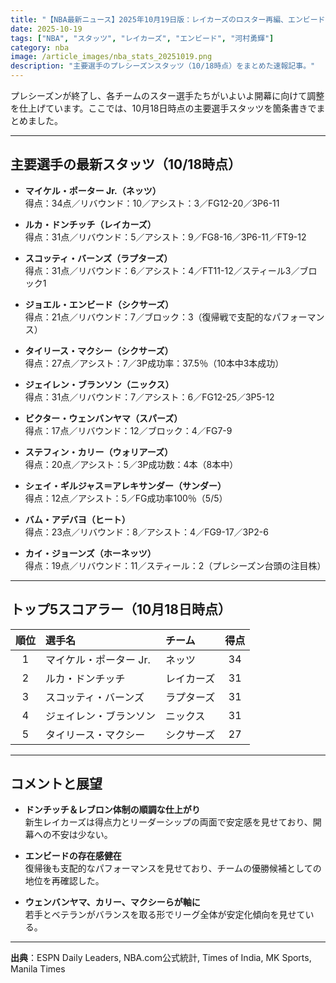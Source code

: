 ```yaml
---
title: "【NBA最新ニュース】2025年10月19日版：レイカーズのロスター再編、エンビードの完全復帰、注目のスタッツランキング"
date: 2025-10-19
tags: ["NBA", "スタッツ", "レイカーズ", "エンビード", "河村勇輝"]
category: nba
image: /article_images/nba_stats_20251019.png
description: "主要選手のプレシーズンスタッツ（10/18時点）をまとめた速報記事。"
---
```


プレシーズンが終了し、各チームのスター選手たちがいよいよ開幕に向けて調整を仕上げています。ここでは、10月18日時点の主要選手スタッツを箇条書きでまとめました。

---

## 主要選手の最新スタッツ（10/18時点）

- **マイケル・ポーター Jr.（ネッツ）**  
  得点：34点／リバウンド：10／アシスト：3／FG12-20／3P6-11

- **ルカ・ドンチッチ（レイカーズ）**  
  得点：31点／リバウンド：5／アシスト：9／FG8-16／3P6-11／FT9-12

- **スコッティ・バーンズ（ラプターズ）**  
  得点：31点／リバウンド：6／アシスト：4／FT11-12／スティール3／ブロック1

- **ジョエル・エンビード（シクサーズ）**  
  得点：21点／リバウンド：7／ブロック：3（復帰戦で支配的なパフォーマンス）

- **タイリース・マクシー（シクサーズ）**  
  得点：27点／アシスト：7／3P成功率：37.5％（10本中3本成功）

- **ジェイレン・ブランソン（ニックス）**  
  得点：31点／リバウンド：7／アシスト：6／FG12-25／3P5-12

- **ビクター・ウェンバンヤマ（スパーズ）**  
  得点：17点／リバウンド：12／ブロック：4／FG7-9

- **ステフィン・カリー（ウォリアーズ）**  
  得点：20点／アシスト：5／3P成功数：4本（8本中）

- **シェイ・ギルジャス＝アレキサンダー（サンダー）**  
  得点：12点／アシスト：5／FG成功率100％（5/5）

- **バム・アデバヨ（ヒート）**  
  得点：23点／リバウンド：8／アシスト：4／FG9-17／3P2-6

- **カイ・ジョーンズ（ホーネッツ）**  
  得点：19点／リバウンド：11／スティール：2（プレシーズン台頭の注目株）

---

## トップ5スコアラー（10月18日時点）

| 順位  | 選手名                 | チーム     | 得点  |
| :---: | :--------------------- | :--------- | :---: |
|   1   | マイケル・ポーター Jr. | ネッツ     |  34   |
|   2   | ルカ・ドンチッチ       | レイカーズ |  31   |
|   3   | スコッティ・バーンズ   | ラプターズ |  31   |
|   4   | ジェイレン・ブランソン | ニックス   |  31   |
|   5   | タイリース・マクシー   | シクサーズ |  27   |

---

## コメントと展望

- **ドンチッチ＆レブロン体制の順調な仕上がり**  
  新生レイカーズは得点力とリーダーシップの両面で安定感を見せており、開幕への不安は少ない。

- **エンビードの存在感健在**  
  復帰後も支配的なパフォーマンスを見せており、チームの優勝候補としての地位を再確認した。

- **ウェンバンヤマ、カリー、マクシーらが軸に**  
  若手とベテランがバランスを取る形でリーグ全体が安定化傾向を見せている。

---

**出典**：ESPN Daily Leaders, NBA.com公式統計, Times of India, MK Sports, Manila Times
